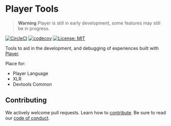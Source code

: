 # Player Tools

> **Warning**
> Player is still in early development, some features may still be in progress.

[![CircleCI](https://circleci.com/gh/player-ui/tools/tree/main.svg?style=svg&circle-token=9d5479869b748b7a041bbf08249f3d24fa82d810)](https://circleci.com/gh/player-ui/tools/tree/main) [![codecov](https://codecov.io/gh/player-ui/tools/branch/main/graph/badge.svg?token=YY8Bp8DuZN)](https://codecov.io/gh/player-ui/tools) [![License: MIT](https://img.shields.io/badge/License-MIT-blue.svg)](./LICENSE)

Tools to aid in the development, and debugging of experiences built with [Player](https://github.com/player-ui/player).

Place for:
- Player Language
- XLR
- Devtools Common


## Contributing

We actively welcome pull requests. Learn how to [contribute](./CONTRIBUTING.md). Be sure to read our [code of conduct](./CODE_OF_CONDUCT.md).